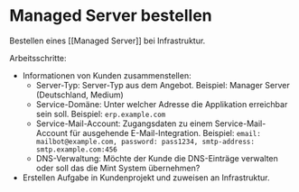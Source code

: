 # Managed Server bestellen
Bestellen eines [[Managed Server]] bei Infrastruktur.

Arbeitsschritte:
* Informationen von Kunden zusammenstellen:
	* Server-Typ: Server-Typ aus dem Angebot. Beispiel: Manager Server (Deutschland, Medium)
	* Service-Domäne: Unter welcher Adresse die Applikation erreichbar sein soll. Beispiel: `erp.example.com`
	* Service-Mail-Account: Zugangsdaten zu einem Service-Mail-Account für ausgehende E-Mail-Integration. Beispiel: `email: mailbot@example.com, password: pass1234, smtp-address: smtp.example.com:456`
	* DNS-Verwaltung: Möchte der Kunde die DNS-Einträge verwalten oder soll das die Mint System übernehmen?
* Erstellen Aufgabe in Kundenprojekt und zuweisen an Infrastruktur.